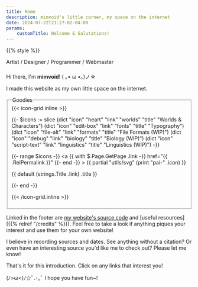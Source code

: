 ```yaml
---
title: Home
description: mimvoid's little corner, my space on the internet
date: 2024-07-22T21:27:02-04:00
params:
    customTitle: Welcome & Salutations!
---
```


{{% style %}}

<div style="margin-bottom: 1.5em">
    <span class="secondary">Artist</span>
    / <span class="secondary">Designer</span>
    / <span class="secondary">Programmer</span>
    / <span class="secondary">Webmaster</span>
</div>

Hi there, I'm **mimvoid**! ( ｡• ω •｡)ノ☆

I made this website as my own little space on the internet.

<fieldset>
<legend>Goodies</legend>

<div class="icon-grid">
{{< icon-grid.inline >}}

{{-
    $icons := slice
    (dict "icon" "heart" "link" "worlds" "title" "Worlds & Characters")
    (dict "icon" "edit-box" "link" "fonts" "title" "Typography")
    (dict "icon" "file-alt" "link" "formats" "title" "File Formats (WIP)")
    (dict "icon" "debug" "link" "biology" "title" "Biology (WIP)")
    (dict "icon" "script-text" "link" "linguistics" "title" "Linguistics (WIP)")
-}}

{{- range $icons -}}
    <a
        {{ with $.Page.GetPage .link -}}
            href="{{ .RelPermalink }}"
        {{- end -}}
    >
        {{ partial "utils/svg" (print "pai-" .icon) }}
        <p class="small">{{ default (strings.Title .link) .title }}</p>
    </a>
{{- end -}}

{{< /icon-grid.inline >}}
</div>
</fieldset>

Linked in the footer are [my website's source code](https://github.com/mimvoid/neocities-site)
and [useful resources]({{% relref "/credits" %}}).
Feel free to take a look if anything piques your interest
and use them for your own website!

I believe in recording sources and dates. See anything without a citation?
Or even have an interesting source you'd like me to check out? Please let me know!

That's it for this introduction. Click on any links that interest you!

(ﾉ>ω<)ﾉ☆ﾟ.･｡ﾟ <span class="secondary">I hope you have fun~!</span>
